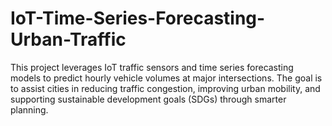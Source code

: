 # IoT-Time-Series-Forecasting-Urban-Traffic
This project leverages IoT traffic sensors and time series forecasting models to predict hourly vehicle volumes at major intersections. The goal is to assist cities in reducing traffic congestion, improving urban mobility, and supporting sustainable development goals (SDGs) through smarter planning.
